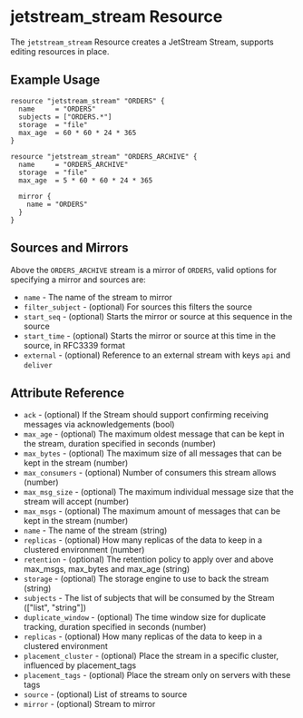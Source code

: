 # jetstream_stream Resource

The `jetstream_stream` Resource creates a JetStream Stream, supports editing resources in place.

## Example Usage

```hcl
resource "jetstream_stream" "ORDERS" {
  name     = "ORDERS"
  subjects = ["ORDERS.*"]
  storage  = "file"
  max_age  = 60 * 60 * 24 * 365
}
```

```hcl
resource "jetstream_stream" "ORDERS_ARCHIVE" {
  name     = "ORDERS_ARCHIVE"
  storage  = "file"
  max_age  = 5 * 60 * 60 * 24 * 365
  
  mirror {
    name = "ORDERS"
  }
}
```

## Sources and Mirrors

Above the `ORDERS_ARCHIVE` stream is a mirror of `ORDERS`, valid options for specifying a mirror and sources are:

 * `name` - The name of the stream to mirror
 * `filter_subject` - (optional) For sources this filters the source
 * `start_seq` - (optional) Starts the mirror or source at this sequence in the source
 * `start_time` - (optional) Starts the mirror or source at this time in the source, in RFC3339 format
 * `external` - (optional) Reference to an external stream with keys `api` and `deliver`

## Attribute Reference

 * `ack` - (optional) If the Stream should support confirming receiving messages via acknowledgements (bool)
 * `max_age` - (optional) The maximum oldest message that can be kept in the stream, duration specified in seconds (number)
 * `max_bytes` - (optional) The maximum size of all messages that can be kept in the stream (number)
 * `max_consumers` - (optional) Number of consumers this stream allows (number)
 * `max_msg_size` - (optional) The maximum individual message size that the stream will accept (number)
 * `max_msgs` - (optional) The maximum amount of messages that can be kept in the stream (number)
 * `name` - The name of the stream (string)
 * `replicas` - (optional) How many replicas of the data to keep in a clustered environment (number)
 * `retention` - (optional) The retention policy to apply over and above max_msgs, max_bytes and max_age (string)
 * `storage` - (optional) The storage engine to use to back the stream (string)
 * `subjects` - The list of subjects that will be consumed by the Stream (["list", "string"])
 * `duplicate_window` - (optional) The time window size for duplicate tracking, duration specified in seconds (number)
 * `replicas` - (optional) How many replicas of the data to keep in a clustered environment
 * `placement_cluster` - (optional) Place the stream in a specific cluster, influenced by placement_tags
 * `placement_tags` - (optional) Place the stream only on servers with these tags
 * `source` - (optional) List of streams to source
 * `mirror` - (optional) Stream to mirror
